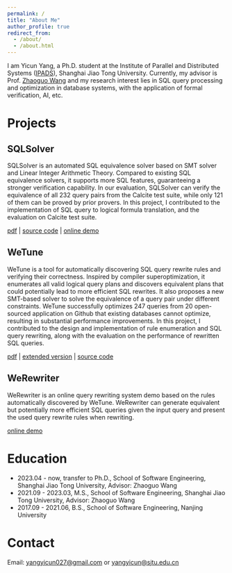 ```yaml
---
permalink: /
title: "About Me"
author_profile: true
redirect_from: 
  - /about/
  - /about.html
---
```


I am Yicun Yang, a Ph.D. student at the Institute of Parallel and Distributed Systems ([IPADS](https://ipads.se.sjtu.edu.cn/)), Shanghai Jiao Tong University. 
Currently, my advisor is Prof. [Zhaoguo Wang](https://ipads.se.sjtu.edu.cn/pub/members/zhaoguo_wang) and my research interest lies in SQL query processing and optimization in database systems, with the application of formal verification, AI, etc.

<!-- I'm always full of energy for life. I love sports (especially ballgames like 🏀 and 🏸️), musics, aerial photography and traveling.
Welcome everyone from all corners of the world to make friends with me. -->

Projects
======

SQLSolver
------
SQLSolver is an automated SQL equivalence solver based on SMT solver and Linear Integer Arithmetic Theory. Compared to existing SQL equivalence solvers, it supports more SQL features, guaranteeing a stronger verification capability. In our evaluation, SQLSolver can verify the equivalence of all 232 query pairs from the Calcite test suite, while only 121 of them can be proved by prior provers. 
In this project, I contributed to the implementation of SQL query to logical formula translation, and the evaluation on Calcite test suite.

[pdf](https://dl.acm.org/doi/10.1145/3626768) | 
[source code](https://github.com/SJTU-IPADS/SQLSolver) | 
[online demo](https://sqlsolver.systems/sqlsolver/home)

WeTune
------
WeTune is a tool for automatically discovering SQL query rewrite rules and verifying their correctness. Inspired by compiler superoptimization, it enumerates all valid logical query plans and discovers equivalent plans that could potentially lead to more efficient SQL rewrites. 
It also proposes a new SMT-based solver to solve the equivalence of a query pair under different constraints.
WeTune successfully optimizes 247 queries from 20 open-sourced application on Github that existing databases cannot optimize, resulting in substantial performance improvements.
In this project, I contributed to the design and implementation of rule enumeration and SQL query rewriting, along with the evaluation on the performance of rewritten SQL queries.

[pdf](https://dl.acm.org/doi/10.1145/3514221.3526125) | 
[extended version](https://ipads.se.sjtu.edu.cn/_media/publications/wtune_extend.pdf) |
[source code](https://github.com/WeTune/WeTune-code)

WeRewriter
------
WeRewriter is an online query rewriting system demo based on the rules automatically discovered by WeTune. WeRewriter can generate equivalent but potentially more efficient SQL queries given the input query and present the used query rewrite rules when rewriting.

[online demo](https://ipads.se.sjtu.edu.cn/werewriter-demo/home)


Education
======
- 2023.04 - now, transfer to Ph.D., School of Software Engineering, Shanghai Jiao Tong University, Advisor: Zhaoguo Wang
- 2021.09 - 2023.03, M.S., School of Software Engineering, Shanghai Jiao Tong University, Advisor: Zhaoguo Wang
- 2017.09 - 2021.06, B.S., School of Software Engineering, Nanjing University

Contact
======
Email: [yangyicun027@gmail.com](mailto:yangyicun027@gmail.com) or [yangyicun@sjtu.edu.cn](mailto:yangyicun@sjtu.edu.cn)